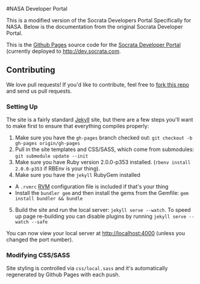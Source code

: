 #NASA Developer Portal

This is a modified version of the Socrata Developers Portal Specifically for NASA.
Below is the documentation from the original Socrata Developer Portal.

This is the [Github Pages](http://pages.github.com/) source code for the [Socrata Developer Portal](http://dev.socrata.com) (currently deployed to <http://dev.socrata.com>.

## Contributing

We love pull requests! If you'd like to contribute, feel free to [fork this repo](https://github.com/socrata/dev.socrata.com/fork) and send us pull requests.

### Setting Up

The site is a fairly standard [Jekyll](http://jekyllrb.com/) site, but there are a few steps you'll want to make first to ensure that everything compiles properly:

1. Make sure you have the `gh-pages` branch checked out: `git checkout -b gh-pages origin/gh-pages`
2. Pull in the site templates and CSS/SASS, which come from submodules: `git submodule update --init`
3. Make sure you have Ruby version 2.0.0-p353 installed. (`rbenv install 2.0.0-p353` if RBEnv is your thing).
4. Make sure you have the `jekyll` RubyGem installed
  * A `.rvmrc` [RVM](http://rvm.io/) configuration file is included if that's your thing
  * Install the `bundler gem` and then install the gems from the Gemfile: `gem install bundler && bundle`
5. Build the site and run the local server: `jekyll serve --watch`. To speed up page re-building you can disable plugins by running `jekyll serve --watch --safe`

You can now view your local server at <http://localhost:4000> (unless you changed the port number).

### Modifying CSS/SASS

Site styling is controlled via `css/local.sass` and it's automatically regenerated by Github Pages with each push.

